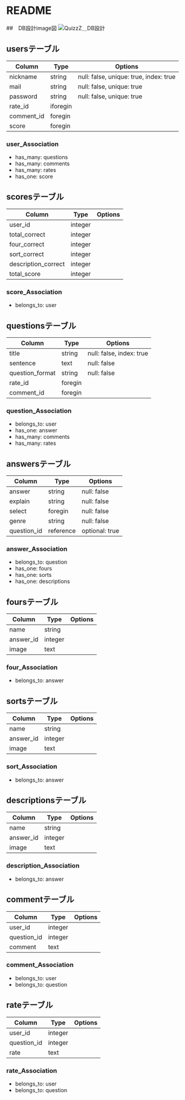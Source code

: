 # README

##　DB設計image図
![QuizzZ＿DB設計](https://user-images.githubusercontent.com/60286772/84636378-7cc79600-af2f-11ea-873e-7d6f9ce74471.png)

## usersテーブル
|Column|Type|Options|
|------|----|-------|
|nickname|string|null: false, unique: true, index: true|
|mail|string|null: false, unique: true|
|password|string|null: false, unique: true|
|rate_id|iforegin||
|comment_id|foregin||
|score|foregin||

### user_Association
- has_many: questions
- has_many: comments
- has_many: rates
- has_one: score


## scoresテーブル
|Column|Type|Options|
|------|----|-------|
|user_id|integer||
|total_correct|integer||
|four_correct|integer||
|sort_correct|integer||
|description_correct|integer||
|total_score|integer||

### score_Association
- belongs_to: user


## questionsテーブル
|Column|Type|Options|
|------|----|-------|
|title|string|null: false, index: true|
|sentence|text|null: false|
|question_format|string|null: false|
|rate_id|foregin||
|comment_id|foregin||

### question_Association
- belongs_to: user
- has_one: answer
- has_many: comments
- has_many: rates


## answersテーブル
|Column|Type|Options|
|------|----|-------|
|answer|string|null: false|
|explain|string|null: false|
|select|foregin|null: false|
|genre|string|null: false|
|question_id|reference|optional: true|

### answer_Association
- belongs_to: question
- has_one: fours
- has_one: sorts
- has_one: descriptions


## foursテーブル
|Column|Type|Options|
|------|----|-------|
|name|string||
|answer_id|integer||
|image|text||

### four_Association
- belongs_to: answer


## sortsテーブル
|Column|Type|Options|
|------|----|-------|
|name|string||
|answer_id|integer||
|image|text||

### sort_Association
- belongs_to: answer


## descriptionsテーブル
|Column|Type|Options|
|------|----|-------|
|name|string||
|answer_id|integer||
|image|text||

### description_Association
- belongs_to: answer


## commentテーブル
|Column|Type|Options|
|------|----|-------|
|user_id|integer||
|question_id|integer||
|comment|text||

### comment_Association
- belongs_to: user
- belongs_to: question

## rateテーブル
|Column|Type|Options|
|------|----|-------|
|user_id|integer||
|question_id|integer||
|rate|text||

### rate_Association
- belongs_to: user
- belongs_to: question